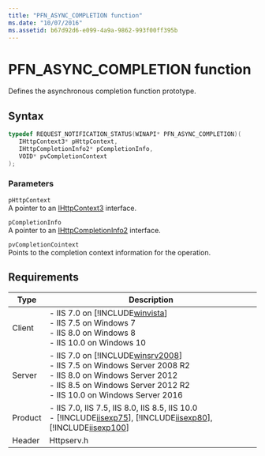 ```yaml
---
title: "PFN_ASYNC_COMPLETION function"
ms.date: "10/07/2016"
ms.assetid: b67d92d6-e099-4a9a-9862-993f00ff395b
---
```

# PFN_ASYNC_COMPLETION function
Defines the asynchronous completion function prototype.  
  
## Syntax  
  
```cpp  
typedef REQUEST_NOTIFICATION_STATUS(WINAPI* PFN_ASYNC_COMPLETION)(  
   IHttpContext3* pHttpContext,  
   IHttpCompletionInfo2* pCompletionInfo,  
   VOID* pvCompletionContext  
);  
```  
  
### Parameters  
 `pHttpContext`  
 A pointer to an [IHttpContext3](../../web-development-reference/native-code-api-reference/ihttpcontext3-interface.md) interface.  
  
 `pCompletionInfo`  
 A pointer to an [IHttpCompletionInfo2](../../web-development-reference/native-code-api-reference/ihttpcompletioninfo2-interface.md) interface.  
  
 `pvCompletionCointext`  
 Points to the completion context information for the operation.  
  
## Requirements  
  
|Type|Description|  
|----------|-----------------|  
|Client|-   IIS 7.0 on [!INCLUDE[winvista](../../wmi-provider/includes/winvista-md.md)]<br />-   IIS 7.5 on Windows 7<br />-   IIS 8.0 on Windows 8<br />-   IIS 10.0 on Windows 10|  
|Server|-   IIS 7.0 on [!INCLUDE[winsrv2008](../../wmi-provider/includes/winsrv2008-md.md)]<br />-   IIS 7.5 on Windows Server 2008 R2<br />-   IIS 8.0 on Windows Server 2012<br />-   IIS 8.5 on Windows Server 2012 R2<br />-   IIS 10.0 on Windows Server 2016|  
|Product|-   IIS 7.0, IIS 7.5, IIS 8.0, IIS 8.5, IIS 10.0<br />-   [!INCLUDE[iisexp75](../../web-development-reference/native-code-api-reference/includes/iisexp75-md.md)], [!INCLUDE[iisexp80](../../web-development-reference/native-code-api-reference/includes/iisexp80-md.md)], [!INCLUDE[iisexp100](../../web-development-reference/native-code-api-reference/includes/iisexp100-md.md)]|  
|Header|Httpserv.h|